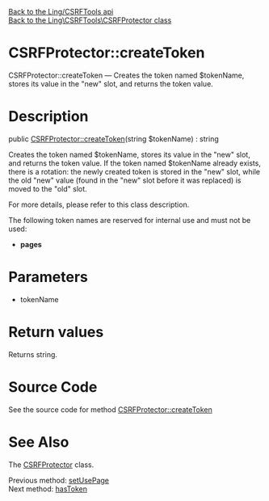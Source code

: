 [Back to the Ling/CSRFTools api](https://github.com/lingtalfi/CSRFTools/blob/master/doc/api/Ling/CSRFTools.md)<br>
[Back to the Ling\CSRFTools\CSRFProtector class](https://github.com/lingtalfi/CSRFTools/blob/master/doc/api/Ling/CSRFTools/CSRFProtector.md)


CSRFProtector::createToken
================



CSRFProtector::createToken — Creates the token named $tokenName, stores its value in the "new" slot, and returns the token value.




Description
================


public [CSRFProtector::createToken](https://github.com/lingtalfi/CSRFTools/blob/master/doc/api/Ling/CSRFTools/CSRFProtector/createToken.md)(string $tokenName) : string




Creates the token named $tokenName, stores its value in the "new" slot, and returns the token value.
If the token named $tokenName already exists, there is a rotation: the newly created token is stored in the "new" slot,
while the old "new" value (found in the "new" slot before it was replaced) is moved to the "old" slot.

For more details, please refer to this class description.

The following token names are reserved for internal use and must not be used:

- __pages__




Parameters
================


- tokenName

    


Return values
================

Returns string.








Source Code
===========
See the source code for method [CSRFProtector::createToken](https://github.com/lingtalfi/CSRFTools/blob/master/CSRFProtector.php#L165-L178)


See Also
================

The [CSRFProtector](https://github.com/lingtalfi/CSRFTools/blob/master/doc/api/Ling/CSRFTools/CSRFProtector.md) class.

Previous method: [setUsePage](https://github.com/lingtalfi/CSRFTools/blob/master/doc/api/Ling/CSRFTools/CSRFProtector/setUsePage.md)<br>Next method: [hasToken](https://github.com/lingtalfi/CSRFTools/blob/master/doc/api/Ling/CSRFTools/CSRFProtector/hasToken.md)<br>

